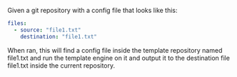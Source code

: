 Given a git repository with a config file that looks like this:
```yaml
files:
  - source: "file1.txt"
    destination: "file1.txt"
```

When ran, this will find a config file inside the template repository named file1.txt and run the template engine
on it and output it to the destination file file1.txt inside the current repository.